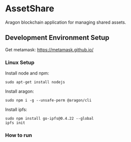 # AssetShare
Aragon blockchain application for managing shared assets.

## Development Environment Setup

Get metamask: https://metamask.github.io/

### Linux Setup

Install node and npm:
```
sudo apt-get install nodejs
```
Install aragon:
```
sudo npm i -g --unsafe-perm @aragon/cli
```
Install ipfs:
```
sudo npm install go-ipfs@0.4.22 --global
ipfs init
```

### How to run
